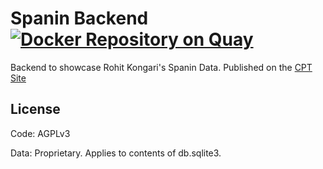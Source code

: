 # Spanin Backend [![Docker Repository on Quay](https://quay.io/repository/tamu_cpt/spanindb/status "Docker Repository on Quay")](https://quay.io/repository/tamu_cpt/spanindb)

Backend to showcase Rohit Kongari's Spanin Data. Published on the [CPT Site](https://cpt.tamu.edu/spanindb/)

## License

Code: AGPLv3

Data: Proprietary. Applies to contents of db.sqlite3.
